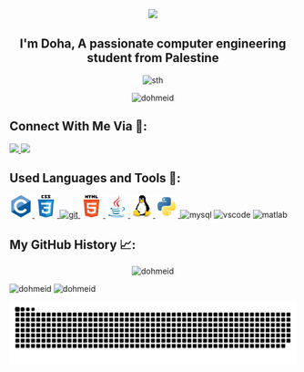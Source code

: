 <p align="center"><img src="https://capsule-render.vercel.app/api?text=Hey Everyone!👋&fontColor=F0F3F4&animation=fadeIn&type=waving&color=6F1042&height=120"/></p>

<h2 align="center">I'm Doha, A passionate computer engineering student from Palestine</h2>
<p align="center"> <img  alt="sth" src="https://i.pinimg.com/originals/3e/c4/37/3ec43786b484c617a1ba4ea7945ec9bd.gif" /> </p>
<p align="center"> <img src="https://komarev.com/ghpvc/?username=dohmeid&label=Profile%20views&color=6F1042&style=flat" alt="dohmeid" /> </p>

<h2 align="left">Connect With Me Via 💬:</h2>
<p align="left">
<a href="https://linkedin.com/in/doha hmeid"> <img height="50" src="https://user-images.githubusercontent.com/46517096/166973395-19676cd8-f8ec-4abf-83ff-da8243505b82.png"/> </a>
<a href= "mailto: doha.hmeid@gmail.com" ><img height="50" src="https://cdn3.iconfinder.com/data/icons/colorful-guache-social-media-logos-1/159/social-media_gmail-512.png"/> </a>
</p>

<h2 align="left">Used Languages and Tools 🚀:</h2>
<p align="left"> 
<a href="https://www.cprogramming.com/" target="_blank" rel="noreferrer"> 
<img src="https://raw.githubusercontent.com/devicons/devicon/master/icons/c/c-original.svg" alt="c" width="40" height="40"/> </a> 
<a href="https://www.w3schools.com/css/" target="_blank" rel="noreferrer"> 
<img src="https://raw.githubusercontent.com/devicons/devicon/master/icons/css3/css3-original-wordmark.svg" alt="css3" width="40" height="40"/> </a> 
<a href="https://git-scm.com/" target="_blank" rel="noreferrer"> 
<img src="https://www.vectorlogo.zone/logos/git-scm/git-scm-icon.svg" alt="git" width="40" height="40"/> </a> 
<a href="https://www.w3.org/html/" target="_blank" rel="noreferrer"> 
<img src="https://raw.githubusercontent.com/devicons/devicon/master/icons/html5/html5-original-wordmark.svg" alt="html5" width="40" height="40"/> </a> 
<a href="https://www.java.com" target="_blank" rel="noreferrer"> 
<img src="https://raw.githubusercontent.com/devicons/devicon/master/icons/java/java-original.svg" alt="java" width="40" height="40"/> </a> 
<a href="https://www.linux.org/" target="_blank" rel="noreferrer"> <img src="https://raw.githubusercontent.com/devicons/devicon/master/icons/linux/linux-original.svg" alt="linux" width="40" height="40"/> </a> 
<a href="https://www.python.org" target="_blank" rel="noreferrer"> <img src="https://raw.githubusercontent.com/devicons/devicon/master/icons/python/python-original.svg" alt="python" width="40" height="40"/> </a>
<img src="https://cdn.jsdelivr.net/gh/devicons/devicon/icons/mysql/mysql-plain.svg" alt="mysql" width="40" height="40"/>
<img src="https://cdn.jsdelivr.net/gh/devicons/devicon/icons/vscode/vscode-original.svg" alt="vscode" width="40" height="40" />
<img src="https://cdn.jsdelivr.net/gh/devicons/devicon/icons/matlab/matlab-original.svg" alt="matlab" width="40" height="40" />
</p>


<h2>My GitHub History 📈:</h2>
<p align="center">
<img  src="https://github-readme-stats.vercel.app/api/top-langs?username=dohmeid&show_icons=true&locale=en&layout=compact&theme=radical" alt="dohmeid" />
</p>
<p align="left">
<img src="https://github-readme-stats.vercel.app/api?username=dohmeid&show_icons=true&locale=en&theme=radical" alt="dohmeid" />
<img src="https://github-readme-streak-stats.herokuapp.com/?user=dohmeid&theme=radical" alt="dohmeid" />
</p>

![Snake animation](https://github.com/dohmeid/dohmeid/blob/output/github-contribution-grid-snake.svg)


<!--
<img  alt="sth" src="https://media.giphy.com/media/gHhz5ZqkY8rzyWUiKw/giphy.webp" />
<img src= "https://media.giphy.com/media/ayMW3eqvuP00o/giphy.webp">
-->
